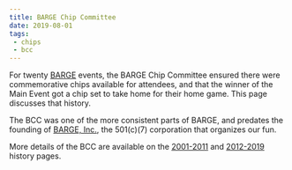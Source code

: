 ```yaml
---
title: BARGE Chip Committee
date: 2019-08-01
tags:
 - chips
 - bcc
---
```


For twenty [BARGE](/) events,
the BARGE Chip Committee ensured there were commemorative chips available for
attendees, and that the winner of the Main Event got a chip set to take home
for their home game. This page discusses that history.

The BCC was one of the more consistent parts of BARGE, and predates the
founding of [BARGE, Inc.](/inc), the 501(c)(7) corporation that organizes our
fun.

More details of the BCC are available on the [2001-2011](../history/2001-2011/) and 
[2012-2019](../history/2012-2019) history pages.
